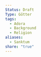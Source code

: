 ```yaml
---
Status: Draft
Type: Götter
tags:
  - Adora
  - Background
  - Religion
aliases:
  - Sanktum
share: "true"
---
```

